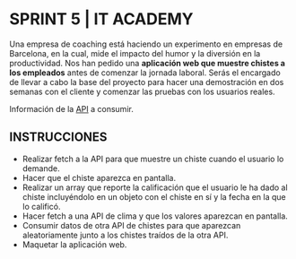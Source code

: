 # SPRINT 5 | IT ACADEMY

Una empresa de coaching está haciendo un experimento en empresas de Barcelona, en la cual, mide el impacto del humor y la diversión en la productividad.
Nos han pedido una **aplicación web que muestre chistes a los empleados** antes de comenzar la jornada laboral.
Serás el encargado de llevar a cabo la base del proyecto para hacer una demostración en dos semanas con el cliente y comenzar las pruebas con los usuarios reales.

Información de la [API](https://icanhazdadjoke.com/api) a consumir.

## INSTRUCCIONES
- Realizar fetch a la API para que muestre un chiste cuando el usuario lo demande.
-  Hacer que el chiste aparezca en pantalla.
- Realizar un array que reporte la calificación que el usuario le ha dado al chiste incluyéndolo en un objeto con el chiste en sí y la fecha en la que lo calificó.
- Hacer fetch a una API de clima y que los valores aparezcan en pantalla.
- Consumir datos de otra API de chistes para que aparezcan aleatoriamente junto a los chistes traídos de la otra API.
- Maquetar la aplicación web.

